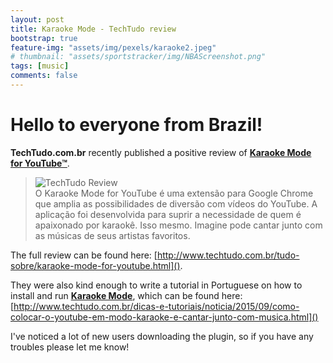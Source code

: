 ```yaml
---
layout: post
title: Karaoke Mode - TechTudo review
bootstrap: true
feature-img: "assets/img/pexels/karaoke2.jpeg"
# thumbnail: "assets/sportstracker/img/NBAScreenshot.png"
tags: [music]
comments: false
---
```


# Hello to everyone from Brazil!
<!-- <img class="img-fluid" src="/assets/img/chrome-plugins/youtube-karaoke/TechTudo.png" alt="TechTudo"> -->

<strong>TechTudo.com.br</strong> recently published a positive review of <strong><a href="{% link _chrome-plugins/youtube-karaoke.md %}">Karaoke Mode for YouTube™</a></strong>.

<blockquote>
<div class="container-fluid">
	<div class="row justify-content-center align-items-center">
		<div class="col-5">
			<img class="img-fluid" src="http://www.richard-stanton.com/wp-content/uploads/2015/09/TechTudo-Review.png" alt="TechTudo Review">
		</div>
		<div class="col-7">
			O Karaoke Mode for YouTube é uma extensão para Google Chrome que amplia as possibilidades de diversão com vídeos do YouTube. A aplicação foi desenvolvida para suprir a necessidade de quem é apaixonado por karaokê. Isso mesmo. Imagine pode cantar junto com as músicas de seus artistas favoritos.
		</div>
	</div>
</div>
</blockquote>

The full review can be found here: [http://www.techtudo.com.br/tudo-sobre/karaoke-mode-for-youtube.html]().
<!-- [get the PDF](/assets/mydoc.pdf) directly. -->

They were also kind enough to write a tutorial in Portuguese on how to install and run <strong><a href="{% link _chrome-plugins/youtube-karaoke.md %}">Karaoke Mode</a></strong>, which can be found here:
[http://www.techtudo.com.br/dicas-e-tutoriais/noticia/2015/09/como-colocar-o-youtube-em-modo-karaoke-e-cantar-junto-com-musica.html]()

I've noticed a lot of new users downloading the plugin, so if you have any troubles please let me know!
